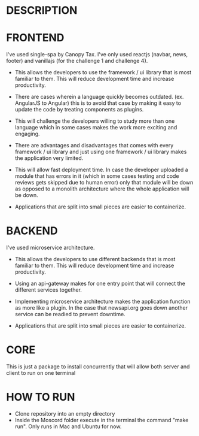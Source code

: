 # DESCRIPTION

# FRONTEND

I've used single-spa by Canopy Tax. I've only used reactjs (navbar, news, footer) and vanillajs (for the challenge 1 and challenge 4).

* This allows the developers to use the framework / ui library that is most familiar to them. This will reduce development time and increase productivity.

* There are cases wherein a language quickly becomes outdated. (ex. AngularJS to Angular) this is to avoid that case by making it easy to update the code by treating components as plugins.

* This will challenge the developers willing to study more than one language which in some cases makes the work more exciting and engaging.

* There are advantages and disadvantages that comes with every framework / ui library and just using one framework / ui library makes the application very limited.

* This will allow fast deployment time. In case the developer uploaded a module that has errors in it (which in some cases testing and code reviews gets skipped due to human error) only that module will be down as opposed to a monolith architecture where the whole application will be down.

* Applications that are split into small pieces are easier to containerize.

# BACKEND

I've used microservice architecture.

* This allows the developers to use different backends that is most familiar to them. This will reduce development time and increase productivity.

* Using an api-gateway makes for one entry point that will connect the different services together.

* Implementing microservice architecture makes the application function as more like a plugin. In the case that newsapi.org goes down another service can be readied to prevent downtime. 

* Applications that are split into small pieces are easier to containerize.

# CORE

This is just a package to install concurrently that will allow both server and client to run on one terminal

# HOW TO RUN

* Clone repository into an empty directory
* Inside the Moscord folder execute in the terminal the command "make run". Only runs in Mac and Ubuntu for now.
